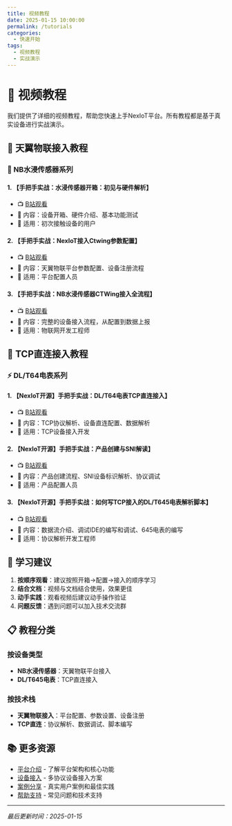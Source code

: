```yaml
---
title: 视频教程
date: 2025-01-15 10:00:00
permalink: /tutorials
categories:
  - 快速开始
tags:
  - 视频教程
  - 实战演示
---
```


# 🎥 视频教程

我们提供了详细的视频教程，帮助您快速上手NexIoT平台。所有教程都是基于真实设备进行实战演示。

## 📡 天翼物联接入教程

### 🌊 NB水浸传感器系列

#### 1. 【手把手实战：水浸传感器开箱：初见与硬件解析】
- 📺 [B站观看](https://www.bilibili.com/video/BV1kLY5z5EMH/?share_source=copy_web&vd_source=c9e1500efcc8aa0763f711fadaa68dff)
- 📝 内容：设备开箱、硬件介绍、基本功能测试
- 🎯 适用：初次接触设备的用户

#### 2. 【手把手实战：NexIoT接入Ctwing参数配置】
- 📺 [B站观看](https://www.bilibili.com/video/BV1jVY7zVEjM/?share_source=copy_web&vd_source=c9e1500efcc8aa0763f711fadaa68dff)
- 📝 内容：天翼物联平台参数配置、设备注册流程
- 🎯 适用：平台配置人员

#### 3. 【手把手实战：NB水浸传感器CTWing接入全流程】
- 📺 [B站观看](https://www.bilibili.com/video/BV1sJaZzBEfr/?share_source=copy_web&vd_source=c9e1500efcc8aa0763f711fadaa68dff)
- 📝 内容：完整的设备接入流程，从配置到数据上报
- 🎯 适用：物联网开发工程师

## 🔌 TCP直连接入教程

### ⚡ DL/T64电表系列

#### 1. 【NexIoT开源】手把手实战：DL/T64电表TCP直连接入】
- 📺 [B站观看](https://www.bilibili.com/video/BV1x4pBzZEVN/?share_source=copy_web&vd_source=c9e1500efcc8aa0763f711fadaa68dff)
- 📝 内容：TCP协议解析、设备直连配置、数据解析
- 🎯 适用：TCP设备接入开发

#### 2. 【NexIoT开源】手把手实战：产品创建与SNI解读】
- 📺 [B站观看](https://www.bilibili.com/video/BV1zSWNzoETF/?share_source=copy_web&vd_source=c9e1500efcc8aa0763f711fadaa68dff)
- 📝 内容：产品创建流程、SNI设备标识解析、协议调试
- 🎯 适用：产品配置人员

#### 3. 【NexIoT开源】手把手实战：如何写TCP接入的DL/T645电表解析脚本】
- 📺 [B站观看](https://www.bilibili.com/video/BV1SAWVzwEZE/?share_source=copy_web&vd_source=c9e1500efcc8aa0763f711fadaa68dff)
- 📝 内容：数据流介绍、调试IDE的编写和调试、645电表的编写
- 🎯 适用：协议解析开发工程师

## 🎯 学习建议

1. **按顺序观看**：建议按照开箱→配置→接入的顺序学习
2. **结合文档**：视频与文档结合使用，效果更佳
3. **动手实践**：观看视频后建议动手操作验证
4. **问题反馈**：遇到问题可以加入技术交流群

## 📋 教程分类

### 按设备类型
- **NB水浸传感器**：天翼物联平台接入
- **DL/T645电表**：TCP直连接入

### 按技术栈
- **天翼物联接入**：平台配置、参数设置、设备注册
- **TCP直连**：协议解析、数据调试、脚本编写


## 📚 更多资源

- [平台介绍](/guide/intro) - 了解平台架构和核心功能
- [设备接入](/device-access) - 多协议设备接入方案
- [案例分享](/cases) - 真实用户案例和最佳实践
- [帮助支持](/support) - 常见问题和技术支持

---

*最后更新时间：2025-01-15*
